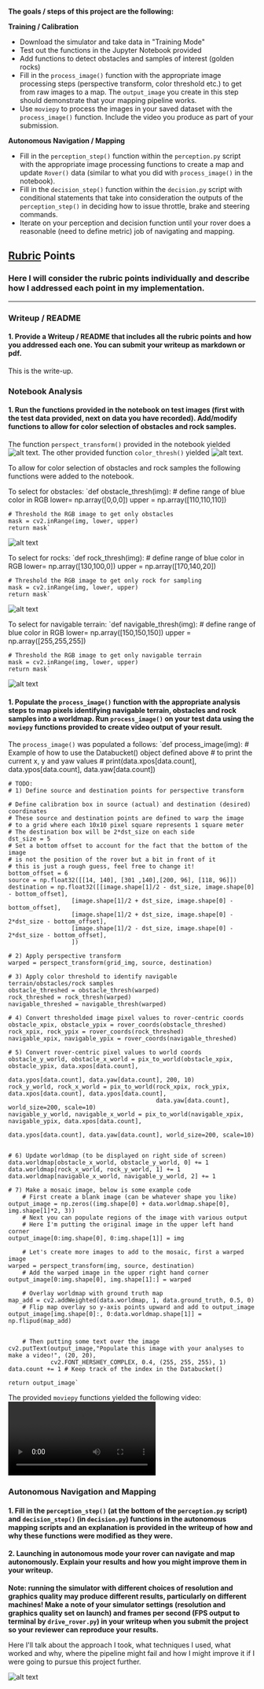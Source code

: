 **The goals / steps of this project are the following:**  

**Training / Calibration**  

* Download the simulator and take data in "Training Mode"
* Test out the functions in the Jupyter Notebook provided
* Add functions to detect obstacles and samples of interest (golden rocks)
* Fill in the `process_image()` function with the appropriate image processing steps (perspective transform, color threshold etc.) to get from raw images to a map.  The `output_image` you create in this step should demonstrate that your mapping pipeline works.
* Use `moviepy` to process the images in your saved dataset with the `process_image()` function.  Include the video you produce as part of your submission.

**Autonomous Navigation / Mapping**

* Fill in the `perception_step()` function within the `perception.py` script with the appropriate image processing functions to create a map and update `Rover()` data (similar to what you did with `process_image()` in the notebook).
* Fill in the `decision_step()` function within the `decision.py` script with conditional statements that take into consideration the outputs of the `perception_step()` in deciding how to issue throttle, brake and steering commands.
* Iterate on your perception and decision function until your rover does a reasonable (need to define metric) job of navigating and mapping.  

[//]: # (Media References)

[image1]: ./output/warped_example.jpg
[image2]: ./output/warped_threshed.jpg
[image3]: ./output/obstacle_threshed.jpg
[image4]: ./output/rock_threshed.jpg
[image5]: ./output/navigable_threshed.jpg
[video1]: ./output/test_mapping.mp4

## [Rubric](https://review.udacity.com/#!/rubrics/916/view) Points
### Here I will consider the rubric points individually and describe how I addressed each point in my implementation.  

---
### Writeup / README

#### 1. Provide a Writeup / README that includes all the rubric points and how you addressed each one.  You can submit your writeup as markdown or pdf.  

This is the write-up.

### Notebook Analysis
#### 1. Run the functions provided in the notebook on test images (first with the test data provided, next on data you have recorded). Add/modify functions to allow for color selection of obstacles and rock samples.
The function `perspect_transform()` provided in the notebook yielded ![alt text][image1]. The other provided function `color_thresh()` yielded ![alt text][image2].

To allow for color selection of obstacles and rock samples the following functions were added to the notebook.

To select for obstacles:
`def obstacle_thresh(img):
    # define range of blue color in RGB
    lower= np.array([0,0,0])
    upper = np.array([110,110,110])

    # Threshold the RGB image to get only obstacles
    mask = cv2.inRange(img, lower, upper)
    return mask`

![alt text][image3]

To select for rocks:
`def rock_thresh(img):
    # define range of blue color in RGB
    lower= np.array([130,100,0])
    upper = np.array([170,140,20])

    # Threshold the RGB image to get only rock for sampling
    mask = cv2.inRange(img, lower, upper)
    return mask`

![alt text][image4]

To select for navigable terrain:
`def navigable_thresh(img):
    # define range of blue color in RGB
    lower= np.array([150,150,150])
    upper = np.array([255,255,255])

    # Threshold the RGB image to get only navigable terrain
    mask = cv2.inRange(img, lower, upper)
    return mask`

![alt text][image5]

#### 1. Populate the `process_image()` function with the appropriate analysis steps to map pixels identifying navigable terrain, obstacles and rock samples into a worldmap.  Run `process_image()` on your test data using the `moviepy` functions provided to create video output of your result.

The `process_image()` was populated a follows:
`def process_image(img):
    # Example of how to use the Databucket() object defined above
    # to print the current x, y and yaw values
    # print(data.xpos[data.count], data.ypos[data.count], data.yaw[data.count])

    # TODO:
    # 1) Define source and destination points for perspective transform

    # Define calibration box in source (actual) and destination (desired) coordinates
    # These source and destination points are defined to warp the image
    # to a grid where each 10x10 pixel square represents 1 square meter
    # The destination box will be 2*dst_size on each side
    dst_size = 5
    # Set a bottom offset to account for the fact that the bottom of the image
    # is not the position of the rover but a bit in front of it
    # this is just a rough guess, feel free to change it!
    bottom_offset = 6
    source = np.float32([[14, 140], [301 ,140],[200, 96], [118, 96]])
    destination = np.float32([[image.shape[1]/2 - dst_size, image.shape[0] - bottom_offset],
                      [image.shape[1]/2 + dst_size, image.shape[0] - bottom_offset],
                      [image.shape[1]/2 + dst_size, image.shape[0] - 2*dst_size - bottom_offset],
                      [image.shape[1]/2 - dst_size, image.shape[0] - 2*dst_size - bottom_offset],
                      ])

    # 2) Apply perspective transform
    warped = perspect_transform(grid_img, source, destination)

    # 3) Apply color threshold to identify navigable terrain/obstacles/rock samples
    obstacle_threshed = obstacle_thresh(warped)
    rock_threshed = rock_thresh(warped)
    navigable_threshed = navigable_thresh(warped)

    # 4) Convert thresholded image pixel values to rover-centric coords
    obstacle_xpix, obstacle_ypix = rover_coords(obstacle_threshed)
    rock_xpix, rock_ypix = rover_coords(rock_threshed)
    navigable_xpix, navigable_ypix = rover_coords(navigable_threshed)

    # 5) Convert rover-centric pixel values to world coords
    obstacle_y_world, obstacle_x_world = pix_to_world(obstacle_xpix, obstacle_ypix, data.xpos[data.count],
                                                      data.ypos[data.count], data.yaw[data.count], 200, 10)
    rock_y_world, rock_x_world = pix_to_world(rock_xpix, rock_ypix, data.xpos[data.count], data.ypos[data.count],
                                              data.yaw[data.count], world_size=200, scale=10)
    navigable_y_world, navigable_x_world = pix_to_world(navigable_xpix, navigable_ypix, data.xpos[data.count],
                                                        data.ypos[data.count], data.yaw[data.count], world_size=200, scale=10)


    # 6) Update worldmap (to be displayed on right side of screen)
    data.worldmap[obstacle_x_world, obstacle_y_world, 0] += 1
    data.worldmap[rock_x_world, rock_y_world, 1] += 1
    data.worldmap[navigable_x_world, navigable_y_world, 2] += 1

    # 7) Make a mosaic image, below is some example code
        # First create a blank image (can be whatever shape you like)
    output_image = np.zeros((img.shape[0] + data.worldmap.shape[0], img.shape[1]*2, 3))
        # Next you can populate regions of the image with various output
        # Here I'm putting the original image in the upper left hand corner
    output_image[0:img.shape[0], 0:img.shape[1]] = img

        # Let's create more images to add to the mosaic, first a warped image
    warped = perspect_transform(img, source, destination)
        # Add the warped image in the upper right hand corner
    output_image[0:img.shape[0], img.shape[1]:] = warped

        # Overlay worldmap with ground truth map
    map_add = cv2.addWeighted(data.worldmap, 1, data.ground_truth, 0.5, 0)
        # Flip map overlay so y-axis points upward and add to output_image
    output_image[img.shape[0]:, 0:data.worldmap.shape[1]] = np.flipud(map_add)


        # Then putting some text over the image
    cv2.putText(output_image,"Populate this image with your analyses to make a video!", (20, 20),
                cv2.FONT_HERSHEY_COMPLEX, 0.4, (255, 255, 255), 1)
    data.count += 1 # Keep track of the index in the Databucket()

    return output_image`

The provided `moviepy` functions yielded the following video:
![alt text][video1]

### Autonomous Navigation and Mapping

#### 1. Fill in the `perception_step()` (at the bottom of the `perception.py` script) and `decision_step()` (in `decision.py`) functions in the autonomous mapping scripts and an explanation is provided in the writeup of how and why these functions were modified as they were.


#### 2. Launching in autonomous mode your rover can navigate and map autonomously.  Explain your results and how you might improve them in your writeup.  

**Note: running the simulator with different choices of resolution and graphics quality may produce different results, particularly on different machines!  Make a note of your simulator settings (resolution and graphics quality set on launch) and frames per second (FPS output to terminal by `drive_rover.py`) in your writeup when you submit the project so your reviewer can reproduce your results.**

Here I'll talk about the approach I took, what techniques I used, what worked and why, where the pipeline might fail and how I might improve it if I were going to pursue this project further.  



![alt text][image3]
